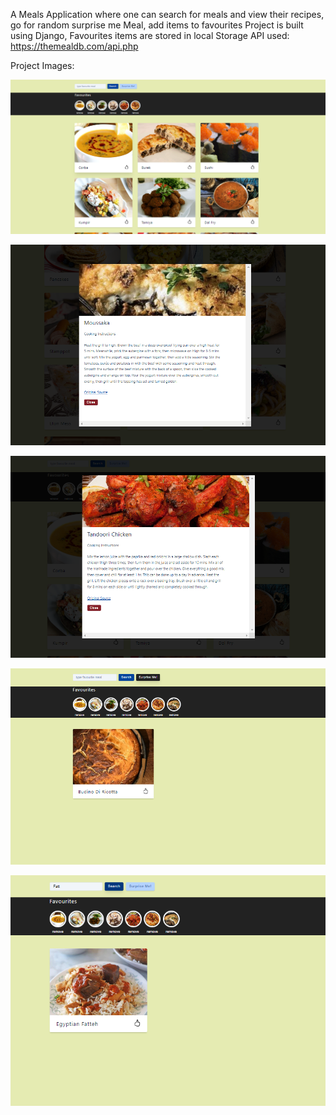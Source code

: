 A Meals Application where one can search for meals and view their recipes, go for random surprise me Meal, add items to favourites
Project is built using Django, Favourites items are stored in local Storage
API used: https://themealdb.com/api.php

Project Images:

![](https://github.com/Haashir-Shakeel/Project-Images/blob/main/MealsApplication/MealsApplication1.png)

![](https://github.com/Haashir-Shakeel/Project-Images/blob/main/MealsApplication/MealsApplication2.png)

![](https://github.com/Haashir-Shakeel/Project-Images/blob/main/MealsApplication/MealsApplication3.png)

![](https://github.com/Haashir-Shakeel/Project-Images/blob/main/MealsApplication/MealsApplication4.png)

![](https://github.com/Haashir-Shakeel/Project-Images/blob/main/MealsApplication/MealsApplication5.png)
